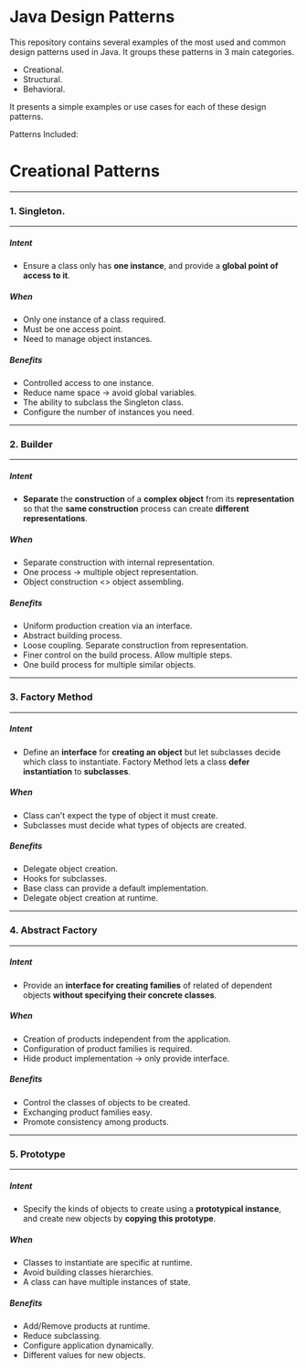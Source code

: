 # Java Design Patterns

This repository contains several examples of the most used and common design patterns used in Java. It groups these patterns in 3 main categories.

* Creational.
* Structural.
* Behavioral.

It presents a simple examples or use cases for each of these design patterns.

Patterns Included:

# Creational Patterns
---
### 1. Singleton.
---
##### _Intent_
* Ensure a class only has **one instance**, and provide a **global point of access to it**.

##### _When_
* Only one instance of a class required.
* Must be one access point.
* Need to manage object instances.

##### _Benefits_
* Controlled access to one instance.
* Reduce name space -> avoid global variables.
* The ability to subclass the Singleton class.
* Configure the number of instances you need.

---
### 2. Builder
---
##### _Intent_
* **Separate** the **construction** of a **complex object** from its **representation** so that the **same construction**
process can create **different representations**.

##### _When_
* Separate construction with internal representation.
* One process -> multiple object representation.
* Object construction <> object assembling.

##### _Benefits_
* Uniform production creation via an interface.
* Abstract building process.
* Loose coupling. Separate construction from representation.
* Finer control on the build process. Allow multiple steps.
* One build process for multiple similar objects.

---
### 3. Factory Method
---
##### _Intent_
* Define an **interface** for **creating an object** but let subclasses decide which class to instantiate.
Factory Method lets a class **defer instantiation** to **subclasses**.

##### _When_
* Class can't expect the type of object it must create.
* Subclasses must decide what types of objects are created.

##### _Benefits_
* Delegate object creation.
* Hooks for subclasses.
* Base class can provide a default implementation.
* Delegate object creation at runtime.

---
### 4. Abstract Factory
---
##### _Intent_
* Provide an **interface for creating families** of related of dependent objects **without specifying their concrete classes**.

##### _When_
* Creation of products independent from the application.
* Configuration of product families is required.
* Hide product implementation -> only provide interface.

##### _Benefits_
* Control the classes of objects to be created.
* Exchanging product families easy.
* Promote consistency among products.

---
### 5. Prototype
---
##### _Intent_
* Specify the kinds of objects to create using a **prototypical instance**, and create new objects by
**copying this prototype**.

##### _When_
* Classes to instantiate are specific at runtime.
* Avoid building classes hierarchies.
* A class can have multiple instances of state.

##### _Benefits_
* Add/Remove products at runtime.
* Reduce subclassing.
* Configure application dynamically.
* Different values for new objects.